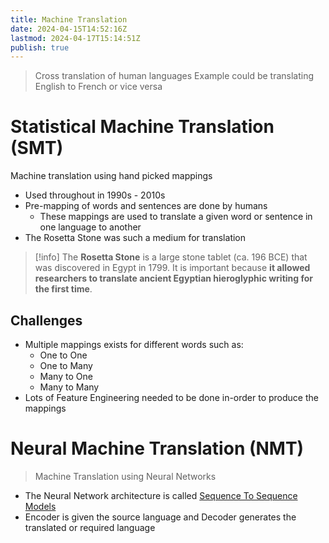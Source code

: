 ```yaml
---
title: Machine Translation
date: 2024-04-15T14:52:16Z
lastmod: 2024-04-17T15:14:51Z
publish: true
---
```


> Cross translation of human languages
> Example could be translating English to French or vice versa

# Statistical Machine Translation (SMT)

Machine translation using hand picked mappings

- Used throughout in 1990s - 2010s
- Pre-mapping of words and sentences are done by humans
	- These mappings are used to translate a given word or sentence in one language to another
- The Rosetta Stone was such a medium for translation

>[!info]
> The **Rosetta Stone** is a large stone tablet (ca. 196 BCE) that was discovered in Egypt in 1799. It is important because **it allowed researchers to translate ancient Egyptian hieroglyphic writing for the first time**.

## Challenges

- Multiple mappings exists for different words such as:
	- One to One
	- One to Many
	- Many to One
	- Many to Many
- Lots of Feature Engineering needed to be done in-order to produce the mappings

# Neural Machine Translation (NMT)

> Machine Translation using Neural Networks

- The Neural Network architecture is called [Sequence To Sequence Models](Sequence%20To%20Sequence%20Models.md)
- Encoder is given the source language and Decoder generates the translated or required language
